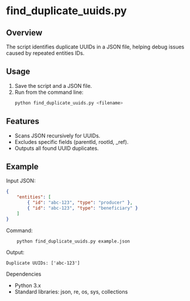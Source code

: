 # find_duplicate_uuids.py

## Overview
The script identifies duplicate UUIDs in a JSON file, helping debug issues caused by repeated entities IDs.

## Usage
1. Save the script and a JSON file.
2. Run from the command line:
   ```bash
   python find_duplicate_uuids.py <filename>
## Features
- Scans JSON recursively for UUIDs.
- Excludes specific fields (parentId, rootId, _ref).
- Outputs all found UUID duplicates.
## Example
Input JSON:
```json
{
    "entities": [
        { "id": "abc-123", "type": "producer" },
        { "id": "abc-123", "type": "beneficiary" }
    ]
}
```
Command:
```bash
    python find_duplicate_uuids.py example.json
```
Output:
```
Duplicate UUIDs: ['abc-123']
```
Dependencies
- Python 3.x
- Standard libraries: json, re, os, sys, collections